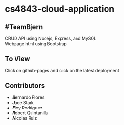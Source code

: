 # cs4843-cloud-application
## #TeamBjern
CRUD API using Nodejs, Express, and MySQL  
Webpage html using Bootstrap

## To View
Click on github-pages and click on the latest deployment

## Contributors
- ***B***ernardo Flores
- ***J***ace Stark
- ***E***loy Rodriguez
- ***R***obert Quintanilla
- ***N***icolas Ruiz
